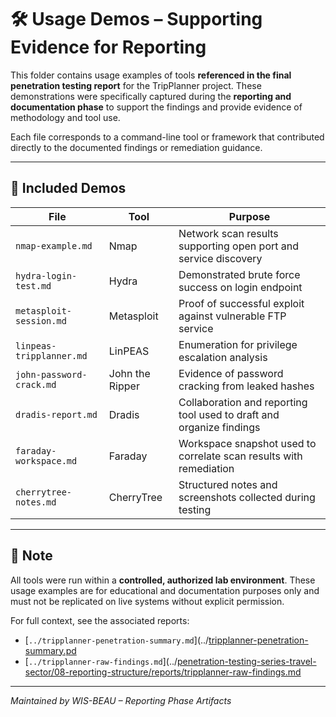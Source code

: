 # 🛠️ Usage Demos – Supporting Evidence for Reporting

This folder contains usage examples of tools **referenced in the final penetration testing report** for the TripPlanner project. These demonstrations were specifically captured during the **reporting and documentation phase** to support the findings and provide evidence of methodology and tool use.

Each file corresponds to a command-line tool or framework that contributed directly to the documented findings or remediation guidance.

---

## 📂 Included Demos

| File | Tool | Purpose |
|------|------|---------|
| `nmap-example.md` | Nmap | Network scan results supporting open port and service discovery |
| `hydra-login-test.md` | Hydra | Demonstrated brute force success on login endpoint |
| `metasploit-session.md` | Metasploit | Proof of successful exploit against vulnerable FTP service |
| `linpeas-tripplanner.md` | LinPEAS | Enumeration for privilege escalation analysis |
| `john-password-crack.md` | John the Ripper | Evidence of password cracking from leaked hashes |
| `dradis-report.md` | Dradis | Collaboration and reporting tool used to draft and organize findings |
| `faraday-workspace.md` | Faraday | Workspace snapshot used to correlate scan results with remediation |
| `cherrytree-notes.md` | CherryTree | Structured notes and screenshots collected during testing |

---

## 📌 Note

All tools were run within a **controlled, authorized lab environment**. These usage examples are for educational and documentation purposes only and must not be replicated on live systems without explicit permission.

For full context, see the associated reports:
- [`../tripplanner-penetration-summary.md`](../[tripplanner-penetration-summary.pd](https://github.com/wis-beau/penetration-testing-series-travel-sector/blob/main/penetration-testing-series-travel-sector/08-reporting-structure/reports/tripplanner-penetration-summary.md)  
- [`../tripplanner-raw-findings.md`](../[penetration-testing-series-travel-sector/08-reporting-structure/reports/tripplanner-raw-findings.md](https://github.com/wis-beau/penetration-testing-series-travel-sector/blob/main/penetration-testing-series-travel-sector/08-reporting-structure/reports/tripplanner-raw-findings.md)

---

*Maintained by WIS-BEAU – Reporting Phase Artifacts*






